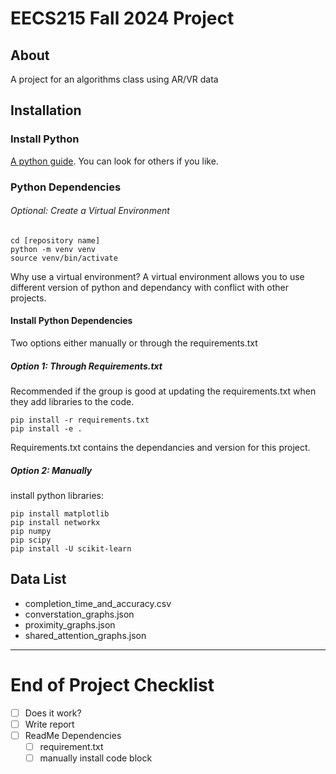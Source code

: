 # EECS215 Fall 2024 Project

## About
A project for an algorithms class using AR/VR data

## Installation
### Install Python
[A python guide](https://realpython.com/installing-python/).
You can look for others if you like.

### Python Dependencies ###
###### Optional: Create a Virtual Environment
```
cd [repository name]
python -m venv venv
source venv/bin/activate
```
Why use a virtual environment? A virtual environment allows you to use different version of python and dependancy with conflict with other projects. 

#### Install Python Dependencies
Two options either manually or through the requirements.txt
##### Option 1: Through Requirements.txt
Recommended if the group is good at updating the requirements.txt when they add libraries to the code.

```
pip install -r requirements.txt
pip install -e .
```
Requirements.txt contains the dependancies and version for this project.

##### Option 2: Manually #####
install python libraries:
```
pip install matplotlib
pip install networkx
pip numpy
pip scipy
pip install -U scikit-learn
```

## Data List
- completion_time_and_accuracy.csv
- converstation_graphs.json
- proximity_graphs.json
- shared_attention_graphs.json

---


# End of Project Checklist
- [ ] Does it work?
- [ ] Write report
- [ ] ReadMe Dependencies
    - [ ] requirement.txt
    - [ ] manually install code block
